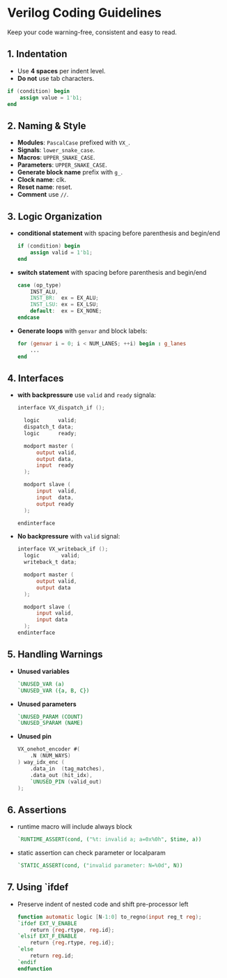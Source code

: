 # Verilog Coding Guidelines

Keep your code warning-free, consistent and easy to read.

## 1. Indentation
- Use **4 spaces** per indent level.
- **Do not** use tab characters.

```verilog
if (condition) begin
    assign value = 1'b1;
end
```

## 2. Naming & Style
- **Modules**: `PascalCase` prefixed with `VX_`.
- **Signals**: `lower_snake_case`.
- **Macros**: `UPPER_SNAKE_CASE`.
- **Parameters**: `UPPER_SNAKE_CASE`.
- **Generate block name** prefix with `g_`.
- **Clock name**: clk.
- **Reset name**: reset.
- **Comment** use `//`.

## 3. Logic Organization
- **conditional statement** with spacing before parenthesis and begin/end
  ```verilog
  if (condition) begin
      assign valid = 1'b1;
  end
  ```
- **switch statement** with spacing before parenthesis and begin/end
  ```verilog
  case (op_type)
      INST_ALU,
      INST_BR:  ex = EX_ALU;
      INST_LSU: ex = EX_LSU;
      default:  ex = EX_NONE;
  endcase
  ```
- **Generate loops** with `genvar` and block labels:
  ```verilog
  for (genvar i = 0; i < NUM_LANES; ++i) begin : g_lanes
      ...
  end
  ```

## 4. Interfaces
- **with backpressure** use `valid` and `ready` signala:
  ```verilog
  interface VX_dispatch_if ();

    logic      valid;
    dispatch_t data;
    logic      ready;

    modport master (
        output valid,
        output data,
        input  ready
    );

    modport slave (
        input  valid,
        input  data,
        output ready
    );

  endinterface
  ```

- **No backpressure** with `valid` signal:
  ```verilog
  interface VX_writeback_if ();
    logic       valid;
    writeback_t data;

    modport master (
        output valid,
        output data
    );

    modport slave (
        input valid,
        input data
    );
  endinterface
  ```

## 5. Handling Warnings
- **Unused variables**
  ```verilog
  `UNUSED_VAR (a)
  `UNUSED_VAR ({a, B, C})
  ```
- **Unused parameters**
  ```verilog
  `UNUSED_PARAM (COUNT)
  `UNUSED_SPARAM (NAME)
  ```
- **Unused pin**
  ```verilog
  VX_onehot_encoder #(
      .N (NUM_WAYS)
  ) way_idx_enc (
      .data_in  (tag_matches),
      .data_out (hit_idx),
      `UNUSED_PIN (valid_out)
  );
  ```

## 6. Assertions
- runtime macro will include always block
  ```verilog
  `RUNTIME_ASSERT(cond, ("%t: invalid a; a=0x%0h", $time, a))
  ```
- static assertion can check parameter or localparam
  ```verilog
  `STATIC_ASSERT(cond, ("invalid parameter: N=%0d", N))
  ```

## 7. Using `ifdef
- Preserve indent of nested code and shift pre-processor left
  ```verilog
  function automatic logic [N-1:0] to_regno(input reg_t reg);
  `ifdef EXT_V_ENABLE
      return {reg.rtype, reg.id};
  `elsif EXT_F_ENABLE
      return {reg.rtype, reg.id};
  `else
      return reg.id;
  `endif
  endfunction
  ```